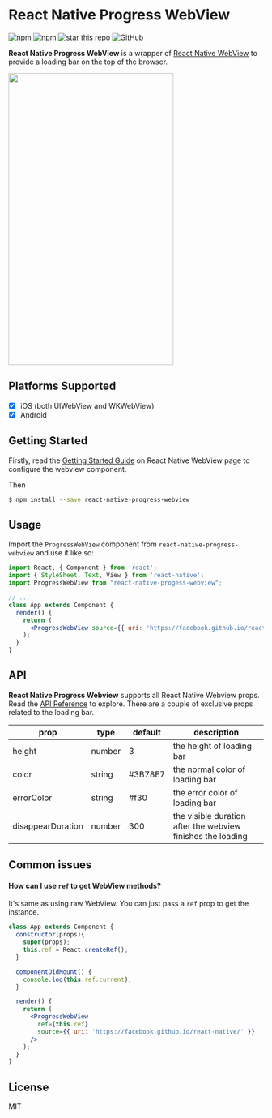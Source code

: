 # React Native Progress WebView

![npm](https://img.shields.io/npm/dy/react-native-progress-webview.svg) ![npm](https://img.shields.io/npm/v/react-native-progress-webview.svg) [![star this repo](http://githubbadges.com/star.svg?user=wangdicoder&repo=react-native-progress-webview&style=flat)](https://github.com/wangdicoder/react-native-progress-webview) ![GitHub](https://img.shields.io/github/license/wangdicoder/react-native-progress-webview.svg)

**React Native Progress WebView** is a wrapper of [React Native WebView](https://github.com/react-native-community/react-native-webview) to provide a loading bar on the top of the browser.

<img src="https://raw.githubusercontent.com/wangdicoder/react-native-progress-webview/master/screenshot.gif" width="326" height="576" />

## Platforms Supported

- [x] iOS (both UIWebView and WKWebView)
- [x] Android

## Getting Started

Firstly, read the [Getting Started Guide](https://github.com/react-native-community/react-native-webview) on React Native WebView page to configure the webview component.

Then
```bash
$ npm install --save react-native-progress-webview
```

## Usage

Import the `ProgressWebView` component from `react-native-progress-webview` and use it like so:

```jsx
import React, { Component } from 'react';
import { StyleSheet, Text, View } from 'react-native';
import ProgressWebView from "react-native-progess-webview";

// ...
class App extends Component {
  render() {
    return (
      <ProgressWebView source={{ uri: 'https://facebook.github.io/react-native/' }} />
    );
  }
}
```

## API

**React Native Progress Webview** supports all React Native Webview props. Read the [API Reference](https://github.com/react-native-community/react-native-webview/blob/master/docs/Reference.md) to explore. There are a couple of exclusive props related to the loading bar.

| prop              | type   | default | description                                                 |
| ----------------- | ------ | ------- | ----------------------------------------------------------- |
| height            | number | 3       | the height of loading bar                                   |
| color             | string | #3B78E7 | the normal color of loading bar                             |
| errorColor        | string | #f30    | the error color of loading bar                              |
| disappearDuration | number | 300     | the visible duration after the webview finishes the loading |

## Common issues

#### How can I use `ref` to get WebView methods?

It's same as using raw WebView. You can just pass a `ref` prop to get the instance.

```jsx
class App extends Component {
  constructor(props){
    super(props);
    this.ref = React.createRef();
  }

  componentDidMount() {
    console.log(this.ref.current);
  }

  render() {
    return (
      <ProgressWebView
        ref={this.ref}
        source={{ uri: 'https://facebook.github.io/react-native/' }} 
      />
    );
  }
}
```

## License

MIT
